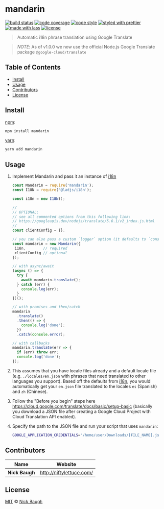 # mandarin

[![build status](https://img.shields.io/travis/niftylettuce/mandarin.svg)](https://travis-ci.org/niftylettuce/mandarin)
[![code coverage](https://img.shields.io/codecov/c/github/niftylettuce/mandarin.svg)](https://codecov.io/gh/niftylettuce/mandarin)
[![code style](https://img.shields.io/badge/code_style-XO-5ed9c7.svg)](https://github.com/sindresorhus/xo)
[![styled with prettier](https://img.shields.io/badge/styled_with-prettier-ff69b4.svg)](https://github.com/prettier/prettier)
[![made with lass](https://img.shields.io/badge/made_with-lass-95CC28.svg)](https://lass.js.org)
[![license](https://img.shields.io/github/license/niftylettuce/mandarin.svg)](LICENSE)

> Automatic i18n phrase translation using Google Translate

> _NOTE_: As of v1.0.0 we now use the official Node.js Google Translate package `@google-cloud/translate`


## Table of Contents

* [Install](#install)
* [Usage](#usage)
* [Contributors](#contributors)
* [License](#license)


## Install

[npm][]:

```sh
npm install mandarin
```

[yarn][]:

```sh
yarn add mandarin
```


## Usage

1. Implement Mandarin and pass it an instance of [i18n][]

   ```js
   const Mandarin = require('mandarin');
   const I18N = require('@ladjs/i18n');

   const i18n = new I18N();

   //
   // OPTIONAL:
   // see all commented options from this following link:
   // https://googleapis.dev/nodejs/translate/5.0.1/v2_index.js.html
   //
   const clientConfig = {};

   // you can also pass a custom `logger` option (it defaults to `console`)
   const mandarin = new Mandarin({
    i18n,        // required
    clientConfig // optional
   });

   // with async/await
   (async () => {
     try {
       await mandarin.translate();
     } catch (err) {
       console.log(err);
     }
   })();

   // with promises and then/catch
   mandarin
     .translate()
     .then(() => {
       console.log('done');
     })
     .catch(console.error);

   // with callbacks
   mandarin.translate(err => {
     if (err) throw err;
     console.log('done');
   });
   ```

2. This assumes that you have locale files already and a default locale file (e.g. `./locales/en.json` with phrases that need translated to other languages you support). Based off the defaults from [i18n][], you would automatically get your `en.json` file translated to the locales `es` (Spanish) and `zh` (Chinese).

3. Follow the "Before you begin" steps here <https://cloud.google.com/translate/docs/basic/setup-basic> (basically you download a JSON file after creating a Google Cloud Project with Cloud Translation API enabled).

4. Specify the path to the JSON file and run your script that uses `mandarin`:

   ```sh
   GOOGLE_APPLICATION_CREDENTIALS="/home/user/Downloads/[FILE_NAME].json" node app.js
   ```


## Contributors

| Name           | Website                    |
| -------------- | -------------------------- |
| **Nick Baugh** | <http://niftylettuce.com/> |


## License

[MIT](LICENSE) © [Nick Baugh](http://niftylettuce.com/)


## 

[npm]: https://www.npmjs.com/

[yarn]: https://yarnpkg.com/

[i18n]: https://github.com/ladjs/i18n
